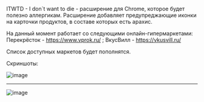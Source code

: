 ITWTD - I don`t want to die - расширение для Chrome, которое будет полезно аллергикам.
Расширение добавляет предупреджающие иконки на карточки продуктов, в составе которых есть арахис.

На данный момент работает со следующими онлайн-гипермаркетами:
  Перекрёсток - https://www.vprok.ru/ ;
  ВкусВилл - https://vkusvill.ru/
  
  Список доступных маркетов будет пополнятся.
  
  Скриншоты:
  
  ![image](https://user-images.githubusercontent.com/75805737/135680258-c2d78747-9b88-49da-ae5b-7d76d5c06b29.png)
  
  ----------------------------------------------------------------------------

  ![image](https://user-images.githubusercontent.com/75805737/136227922-432df244-e4bf-4acc-98f9-6cb68dff48df.png)

